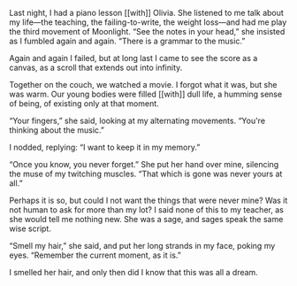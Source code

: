 Last night, I had a piano lesson [[with]] Olivia. She listened to me talk about my life—the teaching, the failing-to-write, the weight loss—and had me play the third movement of Moonlight. “See the notes in your head,” she insisted as I fumbled again and again. “There is a grammar to the music.”

Again and again I failed, but at long last I came to see the score as a canvas, as a scroll that extends out into infinity.

Together on the couch, we watched a movie. I forgot what it was, but she was warm. Our young bodies were filled [[with]] dull life, a humming sense of being, of existing only at that moment.

“Your fingers,” she said, looking at my alternating movements. “You're thinking about the music.”

I nodded, replying: “I want to keep it in my memory.”

“Once you know, you never forget.” She put her hand over mine, silencing the muse of my twitching muscles. “That which is gone was never yours at all.”

Perhaps it is so, but could I not want the things that were never mine? Was it not human to ask for more than my lot? I said none of this to my teacher, as she would tell me nothing new. She was a sage, and sages speak the same wise script.

“Smell my hair,” she said, and put her long strands in my face, poking my eyes. “Remember the current moment, as it is.”

I smelled her hair, and only then did I know that this was all a dream.
